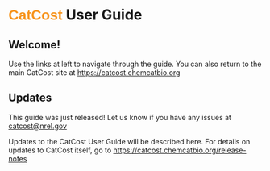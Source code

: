 # <span style="font-family:Arial; font-weight: bold; color:#F7941D">CatCost</span> User Guide

## Welcome! <!-- {docsify-ignore} -->

Use the links at left to navigate through the guide. You can also return to the main CatCost site at https://catcost.chemcatbio.org

## Updates <!-- {docsify-ignore} -->

This guide was just released! Let us know if you have any issues at catcost@nrel.gov

Updates to the CatCost User Guide will be described here. For details on updates to CatCost itself, go to https://catcost.chemcatbio.org/release-notes

